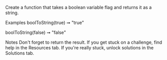 Create a function that takes a boolean variable flag and returns it as a string.

Examples
boolToString(true) ➞ "true"

boolToString(false) ➞ "false"

Notes
Don't forget to return the result.
If you get stuck on a challenge, find help in the Resources tab.
If you're really stuck, unlock solutions in the Solutions tab.